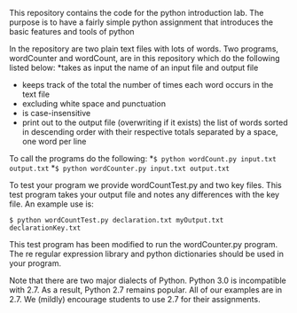 This repository contains the code for the python introduction lab. The
purpose is to have a fairly simple python assignment that introduces
the basic features and tools of python

In the repository are two plain text files with lots of words.
Two programs, wordCounter and wordCount, are in this repository which do the following listed below: 
*takes as input the name of an input file and output file
* keeps track of the total the number of times each word occurs in the text file 
* excluding white space and punctuation
* is case-insensitive
* print out to the output file (overwriting if it exists) the list of
  words sorted in descending order with their respective totals
  separated by a space, one word per line
  
 To call the programs do the following: 
 *`$ python wordCount.py input.txt output.txt`
 *`$ python wordCounter.py input.txt output.txt`

To test your program we provide wordCountTest.py and two key
files. This test program takes your output file and notes any
differences with the key file. An example use is:

`$ python wordCountTest.py declaration.txt myOutput.txt declarationKey.txt`

This test program has been modified to run the wordCounter.py program. 
The re regular expression library and python dictionaries should be
used in your program. 

Note that there are two major dialects of Python.  Python 3.0 is
incompatible with 2.7.   As a result, Python 2.7 remains popular.  All
of our examples are in 2.7.  We (mildly) encourage students to use 2.7
for their assignments. 
